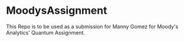 # MoodysAssignment

This Repo is to be used as a submission for Manny Gomez for Moody's Analytics' Quantum Assignment.
